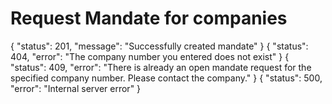 # Request Mandate for companies

<api-endpoint openapi-path="./../openapi.yaml" endpoint="/api/v1/mandate/request/apply" method="post">
    <response type="201">
        <sample>
            {
              "status": 201,
              "message": "Successfully created mandate"
            }
        </sample>
    </response>
<response type="404">
    <sample>
        {
          "status": 404,
          "error": "The company number you entered does not exist"
        }
    </sample>
</response>
<response type="409">
    <sample>
        {
          "status": 409,
          "error": "There is already an open mandate request for the specified company number. Please contact the company."
        }
    </sample>
</response>
<response type="500">
    <sample>
        {
          "status": 500,
          "error": "Internal server error"
        }
    </sample>
</response>
</api-endpoint>
